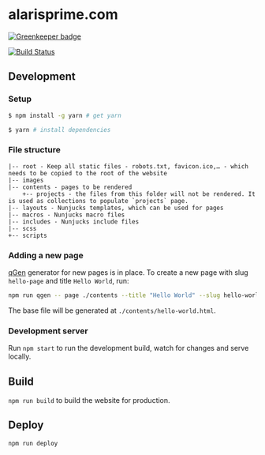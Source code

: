 # alarisprime.com

[![Greenkeeper badge](https://badges.greenkeeper.io/alarisprime/alarisprime.com.svg)](https://greenkeeper.io/)

[![Build Status](https://travis-ci.org/alarisprime/alarisprime.com.svg?branch=master)](https://travis-ci.org/alarisprime/alarisprime.com)


## Development

### Setup

```bash
$ npm install -g yarn # get yarn

$ yarn # install dependencies
```

### File structure

	|-- root - Keep all static files - robots.txt, favicon.ico,… - which needs to be copied to the root of the website
	|-- images
	|-- contents - pages to be rendered
		+-- projects - the files from this folder will not be rendered. It is used as collections to populate `projects` page.
	|-- layouts - Nunjucks templates, which can be used for pages
	|-- macros - Nunjucks macro files
	|-- includes - Nunjucks include files
	|-- scss
	+-- scripts

### Adding a new page

[qGen](https://github.com/alarisprime/qgen) generator for new pages is in place. To create a new page with slug `hello-page` and title `Hello World`, run:

```bash
npm run qgen -- page ./contents --title "Hello World" --slug hello-world
```

The base file will be generated at `./contents/hello-world.html`.

### Development server

Run `npm start` to run the development build, watch for changes and serve locally.

## Build

`npm run build` to build the website for production.

## Deploy

`npm run deploy`
